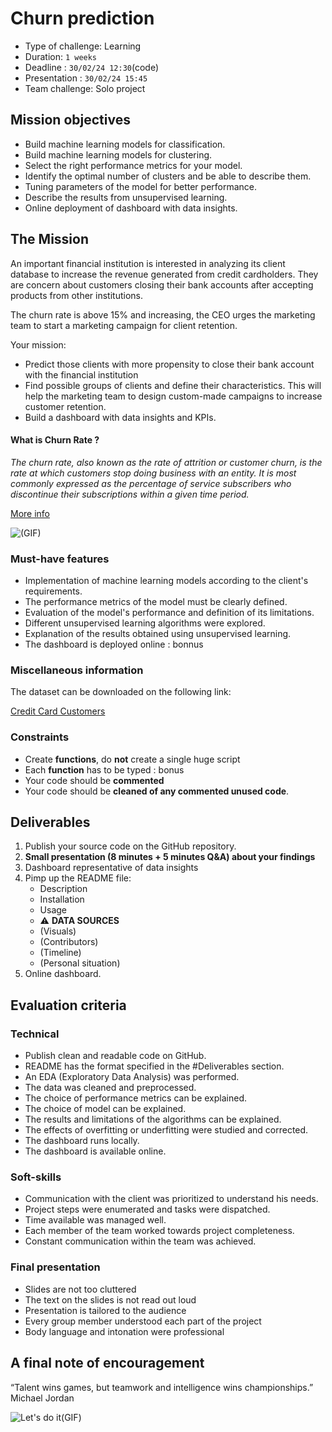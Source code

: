 # Churn prediction

- Type of challenge: Learning
- Duration: `1 weeks`
- Deadline : `30/02/24 12:30`(code)
- Presentation : `30/02/24 15:45`
- Team challenge: Solo project

## Mission objectives

- Build machine learning models for classification.
- Build machine learning models for clustering.
- Select the right performance metrics for your model.
- Identify the optimal number of clusters and be able to describe them.
- Tuning parameters of the model for better performance.
- Describe the results from unsupervised learning.
- Online deployment of dashboard with data insights.

## The Mission

An important financial institution is interested in analyzing its client database to increase the revenue generated from credit cardholders. They are concern about customers closing their bank accounts after accepting products from other institutions.

The churn rate is above 15% and increasing, the CEO urges the marketing team to start a marketing campaign for client retention.

Your mission:

- Predict those clients with more propensity to close their bank account with the financial institution
- Find possible groups of clients and define their characteristics. This will help the marketing team to design custom-made campaigns to increase customer retention.
- Build a dashboard with data insights and KPIs.

#### What is Churn Rate ?

_The churn rate, also known as the rate of attrition or customer churn, is the rate at which customers stop doing business with an entity. It is most commonly expressed as the percentage of service subscribers who discontinue their subscriptions within a given time period._

[More info](https://www.investopedia.com/terms/c/churnrate.asp)

![(GIF)](https://media.giphy.com/media/fDO2Nk0ImzvvW/giphy.gif)

### Must-have features

- Implementation of machine learning models according to the client's requirements.
- The performance metrics of the model must be clearly defined.
- Evaluation of the model's performance and definition of its limitations.
- Different unsupervised learning algorithms were explored.
- Explanation of the results obtained using unsupervised learning.
- The dashboard is deployed online : bonnus

### Miscellaneous information

The dataset can be downloaded on the following link:

[Credit Card Customers](https://www.kaggle.com/sakshigoyal7/credit-card-customers)

### Constraints

- Create **functions**, do **not** create a single huge script
- Each **function** has to be typed : bonus
- Your code should be **commented**
- Your code should be **cleaned of any commented unused code**.

## Deliverables

1. Publish your source code on the GitHub repository.
2. **Small presentation (8 minutes + 5 minutes Q&A) about your findings**
3. Dashboard representative of data insights
4. Pimp up the README file:
   - Description
   - Installation
   - Usage
   - ⚠️ **DATA SOURCES**
   - (Visuals)
   - (Contributors)
   - (Timeline)
   - (Personal situation)
5. Online dashboard.

## Evaluation criteria

### Technical

- Publish clean and readable code on GitHub.
- README has the format specified in the #Deliverables section.
- An EDA (Exploratory Data Analysis) was performed.
- The data was cleaned and preprocessed.
- The choice of performance metrics can be explained.
- The choice of model can be explained.
- The results and limitations of the algorithms can be explained.
- The effects of overfitting or underfitting were studied and corrected.
- The dashboard runs locally.
- The dashboard is available online.

### Soft-skills

- Communication with the client was prioritized to understand his needs.
- Project steps were enumerated and tasks were dispatched.
- Time available was managed well.
- Each member of the team worked towards project completeness.
- Constant communication within the team was achieved.

### Final presentation

- Slides are not too cluttered
- The text on the slides is not read out loud
- Presentation is tailored to the audience
- Every group member understood each part of the project
- Body language and intonation were professional

## A final note of encouragement

“Talent wins games, but teamwork and intelligence wins championships.” Michael Jordan

![Let's do it(GIF)](https://media.giphy.com/media/dvNdqXOdldyJlH2Ank/giphy.gif)
